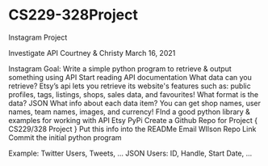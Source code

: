 # CS229-328Project
Instagram Project

Investigate API
Courtney & Christy							March 16, 2021

Instagram
Goal: Write a simple python program to retrieve & output something using API
Start reading API documentation
What data can you retrieve? 
Etsy’s api lets you retrieve its website's features such as: public profiles, tags, listings, shops, sales data, and favourites!
What format is the data?
JSON
What info about each data item?
You can get shop names, user names, team names, images, and currency! 
FInd a good python library & examples for working with API
Etsy PyPi
Create a Github Repo for Project { CS229/328 Project }
Put this info into the READMe
Email WIlson Repo Link
Commit the initial python program

Example: Twitter
Users, Tweets, …
JSON
Users: ID, Handle, Start Date, ...
